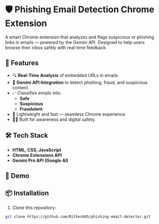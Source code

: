 # 🛡️ Phishing Email Detection Chrome Extension

A smart Chrome extension that analyzes and flags suspicious or phishing links in emails — powered by the Gemini API. Designed to help users browse their inbox safely with real-time feedback.

## 🚀 Features

- 🔍 **Real-Time Analysis** of embedded URLs in emails.
- 🧠 **Gemini API Integration** to detect phishing, fraud, and suspicious content.
- ✅ Classifies emails into:
  - **Safe**
  - **Suspicious**
  - **Fraudulent**
- 🧊 Lightweight and fast — seamless Chrome experience.
- 🧑‍💻 Built for awareness and digital safety.

## 🛠️ Tech Stack

- **HTML, CSS, JavaScript**
- **Chrome Extensions API**
- **Gemini Pro API (Google AI)**

## 📸 Demo



## 📦 Installation

1. Clone this repository:

```bash
git clone https://github.com/Rithesh05/phishing-email-detector.git
